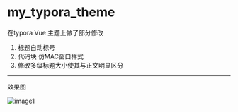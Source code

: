 # my_typora_theme
在typora Vue 主题上做了部分修改

1. 标题自动标号
2. 代码块 仿MAC窗口样式
3. 修改多级标题大小使其与正文明显区分

***
效果图

![image1](https://cdn.jsdelivr.net/gh/zxyangyu/md-pic/img/image-20210127190207501.png)
